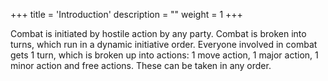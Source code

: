 +++
title = 'Introduction'
description = ""
weight = 1
+++

Combat is initiated by hostile action by any party. Combat is broken into turns, which run in a dynamic initiative order. Everyone involved in combat gets 1 turn, which is broken up into actions: 1 move action, 1 major action, 1 minor action and free actions. These can be taken in any order. 
